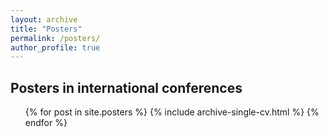 ```yaml
---
layout: archive
title: "Posters"
permalink: /posters/
author_profile: true
---
```



Posters in international conferences
------
  <ul>{% for post in site.posters %}
    {% include archive-single-cv.html %}
  {% endfor %}</ul>
